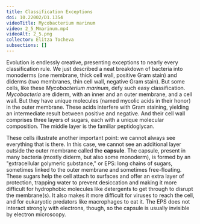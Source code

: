 ```yaml
---
title: Classification Exceptions
doi: 10.22002/D1.1354
videoTitle: Mycobacterium marinum
video: 2_5_Mmarinum.mp4
videoAlt: 2_5.png
collector: Elitza Tocheva
subsections: []
---
```


Evolution is endlessly creative, presenting exceptions to nearly every classification rule. We just described a neat breakdown of bacteria into monoderms (one membrane, thick cell wall, positive Gram stain) and diderms (two membranes, thin cell wall, negative Gram stain). But some cells, like these *Mycobacterium marinum*, defy such easy classification. *Mycobacteria* are diderm, with an inner and an outer membrane, and a cell wall. But they have unique molecules (named mycolic acids in their honor) in the outer membrane. These acids interfere with Gram staining, yielding an intermediate result between positive and negative. And their cell wall comprises three layers of sugars, each with a unique molecular composition. The middle layer is the familiar peptidoglycan.

These cells illustrate another important point: we cannot always see everything that is there. In this case, we cannot see an additional layer outside the outer membrane called the **capsule**. The capsule, present in many bacteria (mostly diderm, but also some monoderm), is formed by an "<u>e</u>xtracellular <u>p</u>olymeric <u>s</u>ubstance," or EPS: long chains of sugars, sometimes linked to the outer membrane and sometimes free-floating. These sugars help the cell attach to surfaces and offer an extra layer of protection, trapping water to prevent desiccation and making it more difficult for hydrophobic molecules like detergents to get through to disrupt the membrane(s). It also makes it more difficult for viruses to reach the cell, and for eukaryotic predators like macrophages to eat it. The EPS does not interact strongly with electrons, though, so the capsule is usually invisible by electron microscopy.

